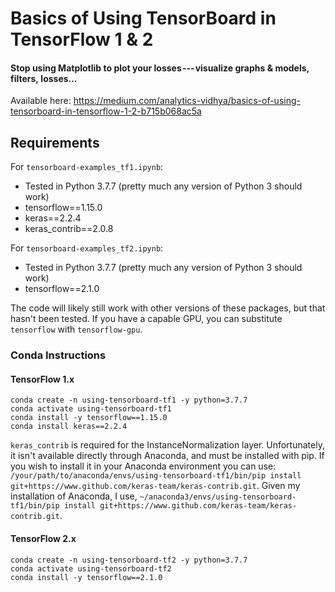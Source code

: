 # Basics of Using TensorBoard in TensorFlow 1 & 2
#### Stop using Matplotlib to plot your losses --- visualize graphs & models, filters, losses…

Available here: https://medium.com/analytics-vidhya/basics-of-using-tensorboard-in-tensorflow-1-2-b715b068ac5a

## Requirements
For `tensorboard-examples_tf1.ipynb`:
* Tested in Python 3.7.7 (pretty much any version of Python 3 should work)
* tensorflow==1.15.0
* keras==2.2.4
* keras_contrib==2.0.8

For `tensorboard-examples_tf2.ipynb`:
* Tested in Python 3.7.7 (pretty much any version of Python 3 should work)
* tensorflow==2.1.0

The code will likely still work with other versions of these packages, but that hasn't been tested.  If you have a capable GPU, you can substitute `tensorflow` with `tensorflow-gpu`.

### Conda Instructions
#### TensorFlow 1.x
```
conda create -n using-tensorboard-tf1 -y python=3.7.7
conda activate using-tensorboard-tf1
conda install -y tensorflow==1.15.0
conda install keras==2.2.4
```

`keras_contrib` is required for the InstanceNormalization layer. Unfortunately, it isn't available directly through Anaconda, and must be installed with pip. If you wish to install it in your Anaconda environment you can use: `/your/path/to/anaconda/envs/using-tensorboard-tf1/bin/pip install git+https://www.github.com/keras-team/keras-contrib.git`. Given my installation of Anaconda, I use, `~/anaconda3/envs/using-tensorboard-tf1/bin/pip install git+https://www.github.com/keras-team/keras-contrib.git`.

#### TensorFlow 2.x
```
conda create -n using-tensorboard-tf2 -y python=3.7.7
conda activate using-tensorboard-tf2
conda install -y tensorflow==2.1.0
```
